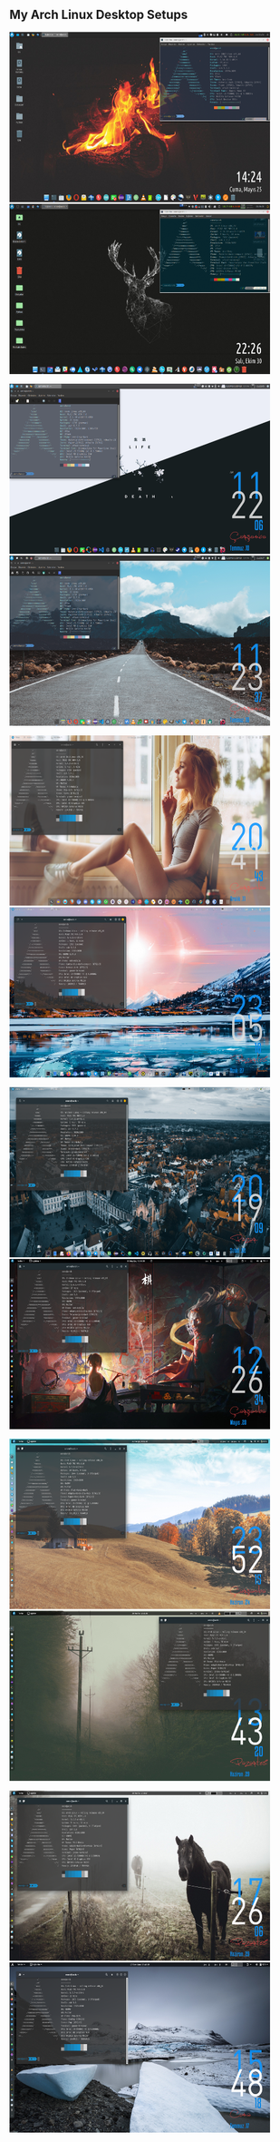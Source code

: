 ## My Arch Linux Desktop Setups

<p align="left">
  <img width="460" height="300" src="https://github.com/emrekndl/DesktopSetups/blob/master/2018-05-25_14-24-22.png">
  <img width="460" height="300" src="https://github.com/emrekndl/DesktopSetups/blob/master/2018-10-30_22-26-10.png">
</p>

<p align="left">
  <img width="460" height="300" src="https://github.com/emrekndl/DesktopSetups/blob/master/2019-07-10_11-22-09.png">
  <img width="460" height="300" src="https://github.com/emrekndl/DesktopSetups/blob/master/2019-07-10_11-23-40.png">
</p>

<p align="left">
  <img width="460" height="300" src="https://github.com/emrekndl/DesktopSetups/blob/master/2019-12-1120-41-44.png">
  <img width="460" height="300" src="https://github.com/emrekndl/DesktopSetups/blob/master/2020-01-2723-05-19.png">
</p>

<p align="left">
  <img width="460" height="300" src="https://github.com/emrekndl/DesktopSetups/blob/master/2020-02-0220-19-10.png">
  <img width="460" height="300" src="https://github.com/emrekndl/DesktopSetups/blob/master/2020-05-2012-26-35.png">
</p>

<p align="left">
  <img width="460" height="300" src="https://github.com/emrekndl/DesktopSetups/blob/master/2020-06-2423-52-15.png">
  <img width="460" height="300" src="https://github.com/emrekndl/DesktopSetups/blob/master/2020-06-2913-43-20.png">
</p>

<p align="left">
  <img width="460" height="300" src="https://github.com/emrekndl/DesktopSetups/blob/master/2020-06-2917-26-07.png">
  <img width="460" height="300" src="https://github.com/emrekndl/DesktopSetups/blob/master/2020-07-1715-48-19.png">
</p>
